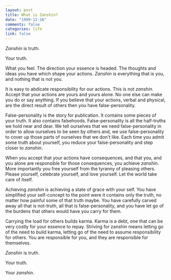 ```yaml
--- 
layout: post
title: What is Zanshin?
date: "1999-12-16"
comments: false
categories: life
link: false
---
```

<i>Zanshin</i> is truth.

Your truth.

What you feel. The direction your essence is headed. The thoughts and ideas you have which shape your actions. <i>Zanshin</i> is everything that is you, and nothing that is not you.

It is easy to abdicate responsibility for our actions. This is not <i>zanshin</i>. Accept that your          actions are yours and yours alone. No one else can make you do or say anything. If you believe          that your actions, verbal and physical, are the direct result of others then you have false-personality.

False-personality is the story for publication. It contains some pieces of your truth. It also          contains falsehoods. False-personality is all the half-truths we hold near and dear. We tell          ourselves that we need false-personality in order to allow ourselves to be seen by others and, we use          false-personality to cover up those parts of ourselves that we don't like. Each time you admit some          truth about yourself, you reduce your false-personality and step closer to <i>zanshin</i>.

When you accept that your actions have consequences, and that you, and you alone are responsible for          those consequences, you achieve <i>zanshin</i>. More importantly you free yourself from the tyranny of pleasing          others. Please yourself, celebrate yourself, and love yourself. Let the world take care of itself.

Achieving <i>zanshin</i> is achieving a state of grace with your self. You have simplified your self-concept          to the point were it contains only the truth, no matter how painful some of that truth maybe. You have          carefully carved away all that is not-truth, all that is false-personality, and you have let go of the          burdens that others would have you carry for them.

Carrying the load for others builds karma. Karma is a debt, one that can be very costly for your essence          to repay. Striving for zanshin means letting go of the need to build karma, letting go of the need to          assume responsibility for others. You are responsible for you, and they are responsible for themselves.

<i>Zanshin</i> is truth.

Your truth.

Your <i>zanshin</i>.
